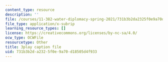 ```yaml
---
content_type: resource
description: ''
file: /courses/11-382-water-diplomacy-spring-2021/731b3b2da2325f0e9a70d18505d4f933_oqOtuChgsz4.vtt
file_type: application/x-subrip
learning_resource_types: []
license: https://creativecommons.org/licenses/by-nc-sa/4.0/
ocw_type: OCWFile
resourcetype: Other
title: 3play caption file
uid: 731b3b2d-a232-5f0e-9a70-d18505d4f933
---
```

